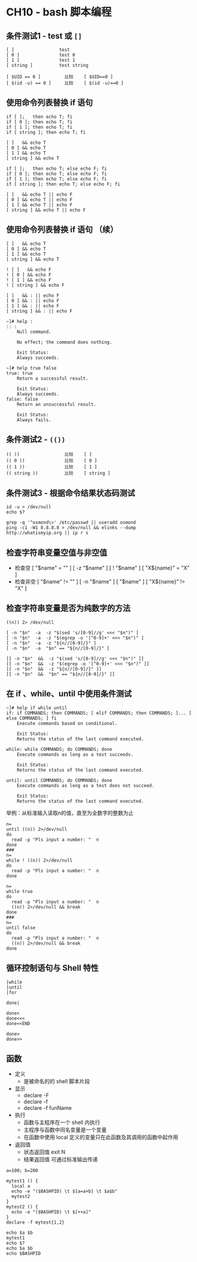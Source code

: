 # CH10 - bash 脚本编程

## 条件测试1 - test 或 `[]`

```
[ ]                 test
[ 0 ]               test 0      
[ 1 ]               test 1
[ string ]          test string

[ $UID == 0 ]         比较    [ $UID==0 ]
[ $(id -u) == 0 ]     比较    [ $(id -u)==0 ] 
```

## 使用命令列表替换 if 语句

```
if [ ];   then echo T; fi 
if [ 0 ]; then echo T; fi 
if [ 1 ]; then echo T; fi 
if [ string ]; then echo T; fi 

[ ]   && echo T
[ 0 ] && echo T
[ 1 ] && echo T
[ string ] && echo T
```

```
if [ ];   then echo T; else echo F; fi 
if [ 0 ]; then echo T; else echo F; fi 
if [ 1 ]; then echo T; else echo F; fi 
if [ string ]; then echo T; else echo F; fi 

[ ]   && echo T || echo F
[ 0 ] && echo T || echo F
[ 1 ] && echo T || echo F
[ string ] && echo T || echo F

```

## 使用命令列表替换 if 语句 （续）

```
[ ]   && echo T
[ 0 ] && echo T
[ 1 ] && echo T
[ string ] && echo T

! [ ]   && echo F
! [ 0 ] && echo F
! [ 1 ] && echo F
! [ string ] && echo F

[ ]   && : || echo F
[ 0 ] && : || echo F
[ 1 ] && : || echo F
[ string ] && : || echo F
```


```
~]# help :
:: :
    Null command.

    No effect; the command does nothing.

    Exit Status:
    Always succeeds.
```


```
~]# help true false
true: true
    Return a successful result.

    Exit Status:
    Always succeeds.
false: false
    Return an unsuccessful result.

    Exit Status:
    Always fails.
```



## 条件测试2 - `(())`

```
(( ))                 比较    [ ]
(( 0 ))               比较    [ 0 ]
(( 1 ))               比较    [ 1 ]
(( string ))          比较    [ string ]
```

## 条件测试3 - 根据命令结果状态码测试

```
id -u > /dev/null
echo $?

grep -q '^osmond\>' /etc/passwd || useradd osmond
ping -c1 -W1 8.8.8.8 > /dev/null && elinks --dump http://whatismyip.org || ip r s
```

## 检查字符串变量空值与非空值

*  检查空
       [ "$name" = "" ]
       [ -z "$name" ]
       [ ! "$name" ]
       [ "X${name}" = "X" ]
*  检查非空
       [ "$name" != "" ]
       [ -n "$name" ]
       [ "$name" ]
       [ "X${name}" != "X" ]

## 检查字符串变量是否为纯数字的方法

```
((n)) 2> /dev/null 
```

```
[ -n "$n"  -a  -z "$(sed 's/[0-9]//g' <<< "$n")" ]
[ -n "$n"  -a  -z "$(egrep -o '[^0-9]+' <<< "$n")" ]
[ -n "$n"  -a  -z "${n//[0-9]/}" ]
[ -n "$n"  -a  "$n" == "${n//[0-9]/}" ]

[[ -n "$n"  &&  -z "$(sed 's/[0-9]//g' <<< "$n")" ]]
[[ -n "$n"  &&  -z "$(egrep -o '[^0-9]+' <<< "$n")" ]]
[[ -n "$n"  &&  -z "${n//[0-9]/}" ]]
[[ -n "$n"  &&  "$n" == "${n//[0-9]/}" ]]
```

## 在 if 、while、until 中使用条件测试

```
~]# help if while until
if: if COMMANDS; then COMMANDS; [ elif COMMANDS; then COMMANDS; ]... [ else COMMANDS; ] fi
    Execute commands based on conditional.

    Exit Status:
    Returns the status of the last command executed.

while: while COMMANDS; do COMMANDS; done
    Execute commands as long as a test succeeds.

    Exit Status:
    Returns the status of the last command executed.

until: until COMMANDS; do COMMANDS; done
    Execute commands as long as a test does not succeed.

    Exit Status:
    Returns the status of the last command executed.
```

举例：从标准输入读取n的值，直至为全数字的整数为止

```
n=
until ((n)) 2>/dev/null
do
  read -p "Pls input a number: "  n
done
###
n=
while ! ((n)) 2>/dev/null
do
  read -p "Pls input a number: "  n
done
```


```
n=
while true
do
  read -p "Pls input a number: "  n
  ((n)) 2>/dev/null && break
done
###
n=
until false
do
  read -p "Pls input a number: "  n
  ((n)) 2>/dev/null && break
done
```

## 循环控制语句与 Shell 特性

```
|while
|until
|for

done|

done<
done<<<
done<<END

done>
done>>
```


## 函数

* 定义
  * 是被命名的的 shell 脚本片段
* 显示
  * declare -F
  * declare -f
  * declare -f funName
* 执行
  * 函数与主程序在一个 shell 内执行
  * 主程序与函数中同名变量是一个变量
  * 在函数中使用 local 定义的变量只在此函数及其调用的函数中起作用
* 返回值
  * 状态返回值  exit N
  * 结果返回值  可通过标准输出传递

```
a=100; b=200

mytest1 () {
  local a
  echo -e "($BASHPID) \t $[a=a+b] \t $a$b"
  mytest2
}
mytest2 () {
  echo -e "($BASHPID) \t $[++a]"
}
declare -f mytest{1,2}

echo $a $b
mytest1
echo $?
echo $a $b
echo $BASHPID
```